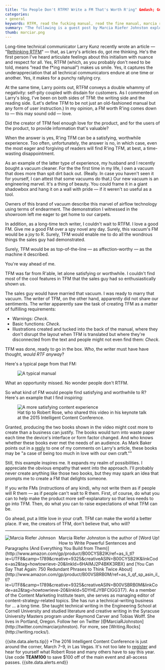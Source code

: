 ```yaml
---
title: "So People Don't RTFM? Write a FM That's Worth R'ing" &mdash; Guest post by Marcia Riefer Johnston
categories:
- general
keywords: RTFM, read the fucking manual, read the fine manual, marcia riefer johnston, larry kunz
summary: "The following is a guest post by Marcia Riefer Johnston exploring an alternative view towards the RTFM argument. In this post, Marcia argues that the writer's care and interest in the product and users leads to help content worth reading versus content that is mechanical, dry, and lifeless."
thumb: marciar.png
---
```


Long-time technical communicator Larry Kunz recently wrote an article &mdash; "[Rethinking RTFM](https://larrykunz.wordpress.com/2016/02/22/rethinking-rtfm/)" &mdash; that, as Larry's articles do, got me thinking. He's the first person I've heard articulate feelings about this initialism with nuance and respect for all. Yes, RTFM (which, as you probably don't need to be told,  means “read the f*ing manual”) makes us smile. Yes, it captures the underappreciation that all technical communicators endure at one time or another. Yes, it makes for a punchy rallying cry.

At the same time, Larry points out, RTFM conveys a double whammy of negativity: self-pity coupled with disdain for customers. As I commented on Larry's blog, I've been on both sides of TFM: the writing side and the reading side. (Let's define TFM to be not just an old-fashioned manual but any form of user instruction.) In my opinion, a FM worth R'ing comes down to &mdash; this may sound odd &mdash; love. 

Did the creator of TFM feel enough love for the product, and for the users of the product, to provide information that's valuable?

When the answer is yes, R'ing TFM can be a satisfying, worthwhile experience. Too often, unfortunately, the answer is no, in which case, even the most eager and forgiving of readers will find R'ing TFM, at best, a time-wasting disappointment.

As an example of the latter type of experience, my husband and I recently bought a vacuum cleaner. For the the first time in my life, I own a vacuum that does more than spit dirt back out. (Really. In case you haven't seen it for yourself, I can attest that some vacuums do that.) Our new vacuum is an engineering marvel. It's a thing of beauty. You could frame it in a giant shadowbox and hang it on a wall with pride &mdash; if it weren't so useful as a tool. 

Owners of this brand of vacuum describe this marvel of airflow technology using terms of endearment. The demonstration I witnessed in the showroom left me eager to get home to our carpets.

In addition, as a long-time tech writer, I couldn't wait to RTFM. I love a good FM. Give me a good FM over a spy novel any day. Surely, this vacuum's FM would be a joy to R. Surely, TFM would enable me to do all the wondrous things the sales guy had demonstrated. 

Surely, TFM would be as top-of-the-line &mdash; as affection-worthy &mdash; as the machine it described.

You're way ahead of me. 

TFM was far from R'able, let alone satisfying or worthwhile. I couldn't find most of the cool features in TFM that the sales guy had so enthusiastically shown us. 

The sales guy would have married that vacuum. I was ready to marry that vacuum. The writer of TFM, on the other hand, apparently did not share our sentiments. The writer apparently saw the task of creating TFM as a matter of fulfilling requirements: 

* Warnings: *Check*. 
* Basic functions: *Check*.  
* Illustrations created and tucked into the back of the manual, where they don't disrupt the layout when TFM is translated but where they're disconnected from the text and people might not even find them: *Check*. 

TFM was done, ready to go in the box. *Who*, the writer must have have thought, *would RTF anyway*? 

Here's a typical page from that FM:

<figure><img src="{{ "/images/typicalpage.png" | prepend: site.baseurl }}" alt="A typical manual" /></figure>

What an opportunity missed. No wonder people don't RTFM.

So what kind of FM would people find satisfying and worthwhile to R? Here's an example that I find inspiring:

<figure><img src="{{ "/images/satisfyingmanual.png" | prepend: site.baseurl }}" alt="A more satisfying content experience" /><figcaption>Hat tip to Robert Rose, who shared this video in his keynote talk at the 2015 Intelligent Content Conference.</figcaption></figure>

Granted, producing the two books shown in the video might cost more to create than a business can justify. The books would turn into waste paper each time the device's interface or form factor changed. And who knows whether these books ever met the needs of an audience. As Mark Baker points out in a [reply](https://larrykunz.wordpress.com/2016/02/22/rethinking-rtfm/) to one of my comments on Larry's article, these books may be "a case of being too much in love with our own craft.""

Still, this example inspires me. It expands my realm of possibilities. I appreciate the obvious empathy that went into the approach. I'll probably never create anything like those two books, but they may spark an idea that prompts me to create a FM that delights someone.

If you write FMs (instructions of any kind), why not write them as if people will R them &mdash; as if people can't wait to R them. First, of course, do what you can to help make the product more self-explanatory so that less needs to go into TFM. Then, do what you can to raise expectations of what TFM can be. 

Go ahead, put a little love in your craft. TFM can make the world a better place. If we, the creators of TFM, don't believe that, who will?

<hr />
<img src="{{ "/images/marciar.png" | prepend: site.baseurl }}" alt="Marcia Riefer Johnson" style="float: left; padding-right:10px; padding-bottom: 10px;" />Marcia Riefer Johnston is the author of [Word Up! How to Write Powerful Sentences and Paragraphs (And Everything You Build from Them)](http://www.amazon.com/gp/product/B00CYSB2IK/ref=as_li_tl?ie=UTF8&camp=1789&creative=9325&creativeASIN=B00CYSB2IK&linkCode=as2&tag=howtowrieve-20&linkId=6HAIMJ2P4BKK3RBX) and [You Can Say That Again: 750 Redundant Phrases to Think Twice About](http://www.amazon.com/gp/product/B00VSBRB0M/ref=as_li_qf_sp_asin_il_tl?ie=UTF8&camp=1789&creative=9325&creativeASIN=B00VSBRB0M&linkCode=as2&tag=howtowrieve-20&linkId=5DYHEJYBFCIGG3T7). As a member of the Content Marketing Institute team, she serves as managing editor of content-strategy-related topics. She has run a technical-writing business for … a long time. She taught technical writing in the Engineering School at Cornell University and studied literature and creative writing in the Syracuse University Masters program under Raymond Carver and Tobias Wolff. She lives in Portland, Oregon. Follow her on Twitter [@MarciaRJohnston](http://twitter.com/marciarjohnston). For more, see [Writing.Rocks](http://writing.rocks/).

{{site.data.alerts.tip}}
*The 2016 Intelligent Content Conference is just around the corner, March 7–9, in Las Vegas. It's not too late to <a href="http://www.intelligentcontentconference.com/">register</a> and hear for yourself what Robert Rose and many others have to say this year. Use code <b>TEAM100</b> to save $100 off of the main event and all-access passes. {{site.data.alerts.end}}